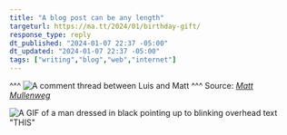 ```yaml
---
title: "A blog post can be any length"
targeturl: https://ma.tt/2024/01/birthday-gift/
response_type: reply
dt_published: "2024-01-07 22:37 -05:00"
dt_updated: "2024-01-07 22:37 -05:00"
tags: ["writing","blog","web","internet"]
---
```


^^^
![A comment thread between Luis and Matt](https://github.com/lqdev/luisquintanilla.me/assets/11130940/d42cc57e-b882-4042-b2be-e68810105c3d)
^^^ Source: *[Matt Mullenweg](https://ma.tt/)*

![A GIF of a man dressed in black pointing up to blinking overhead text "THIS"](https://media.giphy.com/media/26FLgGTPUDH6UGAbm/giphy.gif)